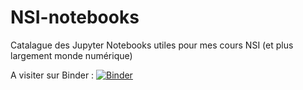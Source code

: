 # NSI-notebooks
Catalague des Jupyter Notebooks utiles pour mes cours NSI (et plus largement monde numérique)

A visiter sur Binder :
[![Binder](https://mybinder.org/badge_logo.svg)](https://mybinder.org/v2/gh/profjahier/NSI-notebooks.git/master)

